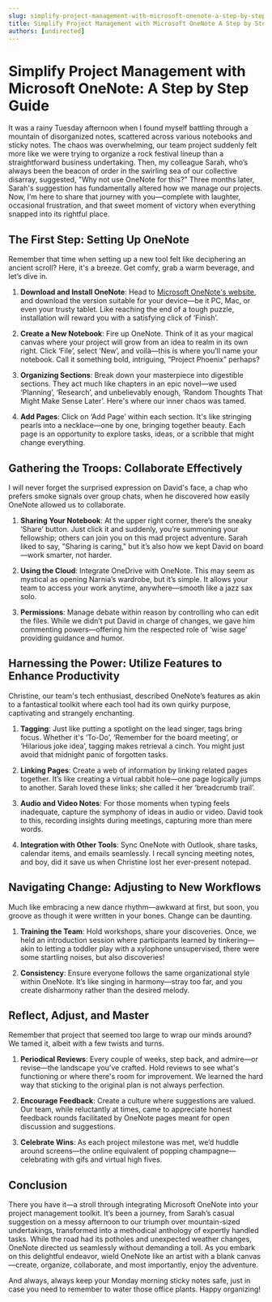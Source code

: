 ```yaml
---
slug: simplify-project-management-with-microsoft-onenote-a-step-by-step-guide
title: Simplify Project Management with Microsoft OneNote A Step by Step Guide
authors: [undirected]
---
```



# Simplify Project Management with Microsoft OneNote: A Step by Step Guide

It was a rainy Tuesday afternoon when I found myself battling through a mountain of disorganized notes, scattered across various notebooks and sticky notes. The chaos was overwhelming, our team project suddenly felt more like we were trying to organize a rock festival lineup than a straightforward business undertaking. Then, my colleague Sarah, who’s always been the beacon of order in the swirling sea of our collective disarray, suggested, "Why not use OneNote for this?" Three months later, Sarah's suggestion has fundamentally altered how we manage our projects. Now, I’m here to share that journey with you—complete with laughter, occasional frustration, and that sweet moment of victory when everything snapped into its rightful place.

## The First Step: Setting Up OneNote

Remember that time when setting up a new tool felt like deciphering an ancient scroll? Here, it's a breeze. Get comfy, grab a warm beverage, and let’s dive in.

1. **Download and Install OneNote**: Head to [Microsoft OneNote's website](https://www.onenote.com/download), and download the version suitable for your device—be it PC, Mac, or even your trusty tablet. Like reaching the end of a tough puzzle, installation will reward you with a satisfying click of ‘Finish’.
   
2. **Create a New Notebook**: Fire up OneNote. Think of it as your magical canvas where your project will grow from an idea to realm in its own right. Click ‘File’, select ‘New’, and voilà—this is where you’ll name your notebook. Call it something bold, intriguing, “Project Phoenix” perhaps?

3. **Organizing Sections**: Break down your masterpiece into digestible sections. They act much like chapters in an epic novel—we used ‘Planning’, ‘Research’, and unbelievably enough, ‘Random Thoughts That Might Make Sense Later’. Here's where our inner chaos was tamed.

4. **Add Pages**: Click on ‘Add Page’ within each section. It's like stringing pearls into a necklace—one by one, bringing together beauty. Each page is an opportunity to explore tasks, ideas, or a scribble that might change everything. 

## Gathering the Troops: Collaborate Effectively

I will never forget the surprised expression on David's face, a chap who prefers smoke signals over group chats, when he discovered how easily OneNote allowed us to collaborate.

1. **Sharing Your Notebook**: At the upper right corner, there’s the sneaky ‘Share’ button. Just click it and suddenly, you’re summoning your fellowship; others can join you on this mad project adventure. Sarah liked to say, "Sharing is caring," but it’s also how we kept David on board—work smarter, not harder. 

2. **Using the Cloud**: Integrate OneDrive with OneNote. This may seem as mystical as opening Narnia’s wardrobe, but it’s simple. It allows your team to access your work anytime, anywhere—smooth like a jazz sax solo. 

3. **Permissions**: Manage debate within reason by controlling who can edit the files. While we didn’t put David in charge of changes, we gave him commenting powers—offering him the respected role of ‘wise sage’ providing guidance and humor.

## Harnessing the Power: Utilize Features to Enhance Productivity

Christine, our team's tech enthusiast, described OneNote’s features as akin to a fantastical toolkit where each tool had its own quirky purpose, captivating and strangely enchanting.

1. **Tagging**: Just like putting a spotlight on the lead singer, tags bring focus. Whether it's ‘To-Do’, ‘Remember for the board meeting’, or ‘Hilarious joke idea’, tagging makes retrieval a cinch. You might just avoid that midnight panic of forgotten tasks. 

2. **Linking Pages**: Create a web of information by linking related pages together. It’s like creating a virtual rabbit hole—one page logically jumps to another. Sarah loved these links; she called it her ‘breadcrumb trail’.

3. **Audio and Video Notes**: For those moments when typing feels inadequate, capture the symphony of ideas in audio or video. David took to this, recording insights during meetings, capturing more than mere words.

4. **Integration with Other Tools**: Sync OneNote with Outlook, share tasks, calendar items, and emails seamlessly. I recall syncing meeting notes, and boy, did it save us when Christine lost her ever-present notepad.

## Navigating Change: Adjusting to New Workflows

Much like embracing a new dance rhythm—awkward at first, but soon, you groove as though it were written in your bones. Change can be daunting.

1. **Training the Team**: Hold workshops, share your discoveries. Once, we held an introduction session where participants learned by tinkering—akin to letting a toddler play with a xylophone unsupervised, there were some startling noises, but also discoveries!

2. **Consistency**: Ensure everyone follows the same organizational style within OneNote. It’s like singing in harmony—stray too far, and you create disharmony rather than the desired melody. 

## Reflect, Adjust, and Master

Remember that project that seemed too large to wrap our minds around? We tamed it, albeit with a few twists and turns.

1. **Periodical Reviews**: Every couple of weeks, step back, and admire—or revise—the landscape you’ve crafted. Hold reviews to see what's functioning or where there's room for improvement. We learned the hard way that sticking to the original plan is not always perfection.

2. **Encourage Feedback**: Create a culture where suggestions are valued. Our team, while reluctantly at times, came to appreciate honest feedback rounds facilitated by OneNote pages meant for open discussion and suggestions. 

3. **Celebrate Wins**: As each project milestone was met, we’d huddle around screens—the online equivalent of popping champagne—celebrating with gifs and virtual high fives. 

## Conclusion

There you have it—a stroll through integrating Microsoft OneNote into your project management toolkit. It’s been a journey, from Sarah’s casual suggestion on a messy afternoon to our triumph over mountain-sized undertakings, transformed into a methodical anthology of expertly handled tasks. While the road had its potholes and unexpected weather changes, OneNote directed us seamlessly without demanding a toll. As you embark on this delightful endeavor, wield OneNote like an artist with a blank canvas—create, organize, collaborate, and most importantly, enjoy the adventure. 

And always, always keep your Monday morning sticky notes safe, just in case you need to remember to water those office plants. Happy organizing!
